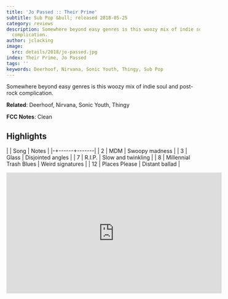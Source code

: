 ```yaml
---
title: 'Jo Passed :: Their Prime'
subtitle: Sub Pop &bull; released 2018-05-25
category: reviews
description: Somewhere beyond easy genres is this woozy mix of indie soul and post-rock
  complication.
author: jclacking
image:
  src: details/2018/jo-passed.jpg
index: Their Prime, Jo Passed
tags: ''
keywords: Deerhoof, Nirvana, Sonic Youth, Thingy, Sub Pop
---
```

Somewhere beyond easy genres is this woozy mix of indie soul and post-rock complication.<!--more-->

**Related**: Deerhoof, Nirvana, Sonic Youth, Thingy

**FCC Notes**: Clean

## Highlights

| | Song | Notes |
|-+------+-------|
| 2 | MDM | Swoopy madness |
| 3 | Glass | Disjointed angles |
| 7 | R.I.P. | Slow and twinkling |
| 8 | Millennial Trash Blues | Weird signatures |
| 12 | Places Please | Distant ballad |

<div class="tlo-detail-video"><iframe width="560" height="315" src="https://www.youtube.com/embed/03HZ0d0VBnk" frameborder="0" allow="autoplay; encrypted-media" allowfullscreen></iframe></div>

